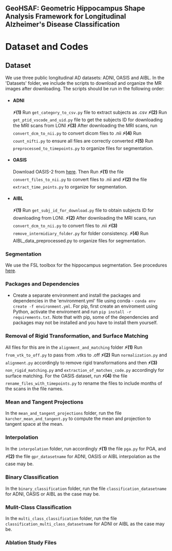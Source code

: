 ## **GeoHSAF: Geometric Hippocampus Shape Analysis Framework for Longitudinal Alzheimer's Disease Classification**

# Dataset and Codes

## Dataset
We use three public longitudinal AD datasets: ADNI, OASIS and AIBL. In the 'Datasets' folder, we include the scripts to download and organize the MR images after downloading. The scripts should be run in the following order:
- #### ADNI
  **⚡(1)** Run `get_category_to_csv.py` file to extract subjects as .csv  **⚡(2)** Run `get_ptid_vscode_and_uid.py` file to get the subjects ID for downloading the MRI scans from LONI **⚡(3)** After downloading the MRI scans, run `convert_dcm_to_nii.py` to convert dicom files to .nii **⚡(4)** Run `count_nifti.py` to ensure all files are correctly converted **⚡(5)** Run `preprocessed_to_timepoints.py` to organize files for segmentation. <br>
- #### OASIS
  Download OASIS-2 from [here](https://sites.wustl.edu/oasisbrains/datasets/). Then Run **⚡(1)** the file `convert_files_to_nii.py` to convert files to .nii and **⚡(2)** the file `extract_time_points.py` to organize for segmentation.
- #### AIBL
   **⚡(1)** Run `get_subj_id_for_download.py` file to obtain subjects ID for downloading from LONI. **⚡(2)** After downloading the MRI scans, run `convert_dcm_to_nii.py` to convert files to .nii **⚡(3)** `remove_intermidiary_folder.py` for folder consistency. **⚡(4)** Run AIBL_data_preprocessed.py to organize files for segmentation. 

### Segmentation
We use the FSL toolbox for the hippocampus segmentation. See procedures [here](https://web.mit.edu/fsl_v5.0.10/fsl/doc/wiki/FIRST(2f)StepByStep.html).

### Packages and Dependencies
- Create a separate environment and install the packages and dependencies in the 'environment.yml' file using conda - `conda env create -f environment.yml`. For pip, first create an enviroment using Python, activate the enviroment and run `pip install -r requirements.txt`. Note that with pip, some of the dependencies and packages may not be installed and you have to install them yourself. 

### Removal of Rigid Transformation, and Surface Matching
All files for this are in the `alignment_and_matching` folder
**⚡(1)** Run `from_vtk_to_off.py` to pass from .vtks to .off  **⚡(2)** Run `normalization.py` and `alignment.py` accordingly to remove rigid transformations and then **⚡(3)** `non_rigid_matching.py` and `extraction_of_matches_code.py` accordingly for surface matching. For the OASIS dataset, run **⚡(4)** the file `rename_files_with_timepoints.py` to rename the files to include months of the scans in the file names. 

### Mean and Tangent Projections
In the `mean_and_tangent_projections` folder, run the file `karcher_mean_and_tangent.py` to compute the mean and projection to tangent space at the mean. 

### Interpolation
In the `interpolation` folder, run accordingly **⚡(1)**  the file `pga.py` for PGA,  and  **⚡(2)** the file `gpr_datasetname` for ADNI, OASIS or AIBL interpolation as the case may be.

### Binary Classification
In the `binary_classification` folder, run the file `classification_datasetname` for ADNI, OASIS or AIBL as the case may be.

### Mulit-Class Classification
In the `multi_class_classification` folder, run the file `classification_multi_class_datasetname` for ADNI or AIBL as the case may be.

### Ablation Study Files


